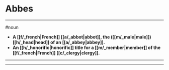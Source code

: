 # Abbes
---
#noun
- **A [[f/_french|French]] [[a/_abbot|abbot]], the ([[m/_male|male]]) [[h/_head|head]] of an [[a/_abbey|abbey]].**
- **An [[h/_honorific|honorific]] title for a [[m/_member|member]] of the [[f/_french|French]] [[c/_clergy|clergy]].**
---
---
